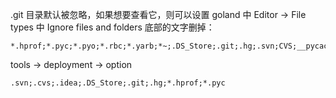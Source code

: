 .git 目录默认被忽略，如果想要查看它，则可以设置 goland 中 Editor -> File types 中 Ignore files and folders 底部的文字删掉：

```
*.hprof;*.pyc;*.pyo;*.rbc;*.yarb;*~;.DS_Store;.git;.hg;.svn;CVS;__pycache__;_svn;vssver.scc;vssver2.scc;
```

tools -> deployment -> option 

```shell
.svn;.cvs;.idea;.DS_Store;.git;.hg;*.hprof;*.pyc
```

